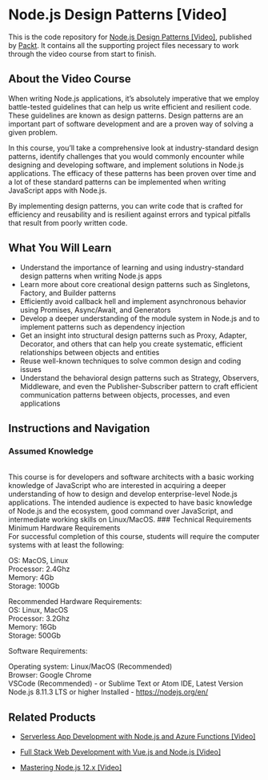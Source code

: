 # Node.js Design Patterns [Video]
This is the code repository for [Node.js Design Patterns [Video]](https://www.packtpub.com/web-development/nodejs-design-patterns-video?utm_source=github&utm_medium=repository&utm_campaign=9781789538397), published by [Packt](https://www.packtpub.com/?utm_source=github). It contains all the supporting project files necessary to work through the video course from start to finish.
## About the Video Course
When writing Node.js applications, it’s absolutely imperative that we employ battle-tested guidelines that can help us write efficient and resilient code. These guidelines are known as design patterns. Design patterns are an important part of software development and are a proven way of solving a given problem.

In this course, you’ll take a comprehensive look at industry-standard design patterns, identify challenges that you would commonly encounter while designing and developing software, and implement solutions in Node.js applications. The efficacy of these patterns has been proven over time and a lot of these standard patterns can be implemented when writing JavaScript apps with Node.js. 

By implementing design patterns, you can write code that is crafted for efficiency and reusability and is resilient against errors and typical pitfalls that result from poorly written code.

<H2>What You Will Learn</H2>
<DIV class=book-info-will-learn-text>
<UL>
<LI>Understand the importance of learning and using industry-standard design patterns when writing Node.js apps 
<LI>Learn more about core creational design patterns such as Singletons, Factory, and Builder patterns
<LI>Efficiently avoid callback hell and implement asynchronous behavior using Promises, Async/Await, and Generators
<LI>Develop a deeper understanding of the module system in Node.js and to implement patterns such as dependency injection
<LI>Get an insight into structural design patterns such as Proxy, Adapter, Decorator, and others that can help you create systematic, efficient relationships between objects and entities
<LI>Reuse well-known techniques to solve common design and coding issues
<LI>Understand the behavioral design patterns such as Strategy, Observers, Middleware, and even the Publisher-Subscriber pattern to craft efficient communication patterns between objects, processes, and even applications </LI></UL></DIV>

## Instructions and Navigation
### Assumed Knowledge
<br/>
This course is for developers and software architects with a basic working knowledge of JavaScript who are interested in acquiring a deeper understanding of how to design and develop enterprise-level Node.js applications. The intended audience is expected to have basic knowledge of Node.js and the ecosystem, good command over JavaScript, and intermediate working skills on Linux/MacOS.
### Technical Requirements
<br/>
Minimum Hardware Requirements<br/>
For successful completion of this course, students will require the computer systems with at least the following:<br/>

OS: MacOS, Linux<br/>
Processor: 2.4Ghz<br/>
Memory: 4Gb<br/>
Storage: 100Gb<br/>

Recommended Hardware Requirements:
<br/>
OS: Linux, MacOS<br/>
Processor: 3.2Ghz<br/>
Memory: 16Gb<br/>
Storage: 500Gb<br/>

Software Requirements:<br/>

Operating system: Linux/MacOS (Recommended)<br/>
Browser: Google Chrome<br/>
VSCode (Recommended)  - or Sublime Text or Atom IDE, Latest Version<br/>
Node.js 8.11.3 LTS or higher Installed - https://nodejs.org/en/<br/>

## Related Products
* [Serverless App Development with Node.js and Azure Functions [Video]](https://www.packtpub.com/virtualization-and-cloud/serverless-app-development-nodejs-and-azure-functions-video?utm_source=github&utm_medium=repository&utm_campaign=9781789802870)

* [Full Stack Web Development with Vue.js and Node.js [Video]](https://www.packtpub.com/web-development/full-stack-web-development-vuejs-and-nodejs-video?utm_source=github&utm_medium=repository&utm_campaign=9781789345094)

* [Mastering Node.js 12.x [Video]](https://www.packtpub.com/application-development/mastering-nodejs-12x-video?utm_source=github&utm_medium=repository&utm_campaign=9781789539899)


